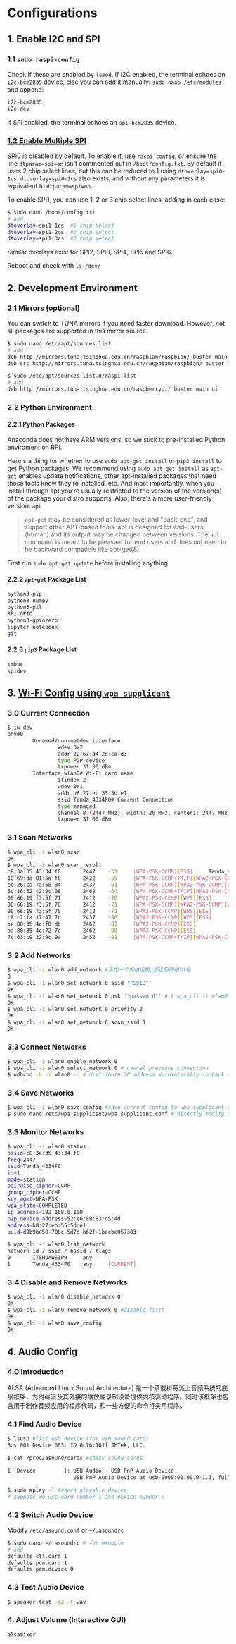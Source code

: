 # Configurations
## 1. Enable I2C and SPI
### 1.1 `sudo raspi-config`
Check if these are enabled by `lsmod`. If I2C enabled, the terminal echoes an `i2c-bcm2835` device, else you can add it manually: `sudo nano /etc/modules` and append:

```bash
i2c-bcm2835
i2c-dev
```

If SPI enabled, the terminal echoes an `spi-bcm2835` device.

### [1.2 Enable Multiple SPI](https://www.raspberrypi.org/documentation/hardware/raspberrypi/spi/README.md)
SPI0 is disabled by default. To enable it, use `raspi-config`, or ensure the line `dtparam=spi=on` isn't commented out in `/boot/config.txt`. By default it uses 2 chip select lines, but this can be reduced to 1 using `dtoverlay=spi0-1cs`. `dtoverlay=spi0-2cs` also exists, and without any parameters it is equivalent to `dtparam=spi=on`.

To enable SPI1, you can use 1, 2 or 3 chip select lines, adding in each case:

```bash
$ sudo nano /boot/config.txt
# add
dtoverlay=spi1-1cs  #1 chip select
dtoverlay=spi1-2cs  #2 chip select
dtoverlay=spi1-3cs  #3 chip select
```

Similar overlays exist for SPI2, SPI3, SPI4, SPI5 and SPI6.

Reboot and check with `ls /dev/`

## 2. Development Environment
### 2.1 Mirrors (optional)
You can switch to TUNA mirrors if you need faster download. However, not all packages are supported in this mirror source.

```bash
$ sudo nano /etc/apt/sources.list
# add
deb http://mirrors.tuna.tsinghua.edu.cn/raspbian/raspbian/ buster main non-free contrib rpi
deb-src http://mirrors.tuna.tsinghua.edu.cn/raspbian/raspbian/ buster main non-free contrib rpi
```
```bash
$ sudo /etc/apt/sources.list.d/raspi.list
# add
deb http://mirrors.tuna.tsinghua.edu.cn/raspberrypi/ buster main ui
```

### 2.2 Python Environment
#### 2.2.1 Python Packages
Anaconda does not have ARM versions, so we stick to pre-installed Python enviroment on RPi. 

Here's a thing for whether to use `sudo apt-get install` or `pip3 install` to get Python packages. We recommend using `sudo apt-get install` as  `apt-get` enables update notifications, other apt-installed packages that need those tools know they're installed, etc. And most importantly. when you install through apt you're usually restricted to the version of the version(s) of the package your distro supports. Also, there's a more user-friendly version: `apt`

> `apt-get` may be considered as lower-level and "back-end", and support other APT-based tools. apt is designed for end-users (human) and its output may be changed between versions.
> The `apt` command is meant to be pleasant for end users and does not need to be backward compatible like apt-get(8).

First run `sudo apt-get update` before installing anything

#### 2.2.2 `apt-get` Package List
```bash
python3-pip
python3-numpy
python3-pil
RPi.GPIO
python3-gpiozero
jupyter-notebook
git
```

#### 2.2.3 `pip3` Package List
```bash
smbus
spidev
```

## 3. [Wi-Fi Config using `wpa_supplicant`](https://cloud.tencent.com/developer/article/1379709?from=information.detail.linux%20%E8%87%AA%E5%8A%A8%E8%BF%9E%E6%8E%A5wifi)

### 3.0 Current Connection
```bash
$ iw dev
phy#0
        Unnamed/non-netdev interface
                wdev 0x2
                addr 22:67:d4:2d:ca:d3
                type P2P-device
                txpower 31.00 dBm
        Interface wlan0# Wi-Fi card name
                ifindex 2
                wdev 0x1
                addr b8:27:eb:55:5d:e1
                ssid Tenda_4334F0# Current Connection
                type managed
                channel 8 (2447 MHz), width: 20 MHz, center1: 2447 MHz
                txpower 31.00 dBm
```

### 3.1 Scan Networks
```bash
$ wpa_cli -i wlan0 scan
OK
$ wpa_cli -i wlan0 scan_result
c8:3a:35:43:34:f0       2447    -31     [WPA-PSK-CCMP][ESS]     Tenda_4334F0
18:69:da:81:5a:f8       2422    -59     [WPA-PSK-CCMP+TKIP][WPA2-PSK-CCMP+TKIP][ESS]    CMCC-E2DT
ec:26:ca:7a:58:04       2437    -61     [WPA-PSK-CCMP][WPA2-PSK-CCMP][ESS]      TP-LINK_2429
6c:16:32:c2:9c:08       2462    -64     [WPA-PSK-CCMP+TKIP][WPA2-PSK-CCMP+TKIP][WPS][ESS]       lnunicom_7Zjn
00:66:19:f3:5f:71       2412    -70     [WPA2-PSK-CCMP][WPS][ESS]
00:66:19:f3:5f:70       2412    -71     [WPA-PSK-CCMP][WPA2-PSK-CCMP][WPS][ESS] ChinaUnicom-33333
00:66:19:f3:5f:75       2412    -71     [WPA2-PSK-CCMP][WPS][ESS]
c8:c2:fa:17:47:7c       2437    -86     [WPA2-PSK-CCMP][WPS][ESS]       HUAWEI-FFZ389
ba:80:35:4c:f0:db       2462    -87     [WPA2-PSK-CCMP][ESS]
ba:80:35:4c:72:7e       2462    -90     [WPA2-PSK-CCMP][ESS]
7c:03:c9:32:9c:9a       2452    -91     [WPA-PSK-CCMP+TKIP][WPA2-PSK-CCMP+TKIP][WPS][ESS]       ChinaNet-3F4z
```

### 3.2 Add Networks
```bash
$ wpa_cli -i wlan0 add_network #添加一个网络连接,并返回网络ID号
0
$ wpa_cli -i wlan0 set_network 0 ssid '"SSID"'
OK
$ wpa_cli -i wlan0 set_network 0 psk '"password"' # $ wpa_cli -i wlan0 set_network 0 key_mgmt NONE; if no password is needed
OK
$ wpa_cli -i wlan0 set_network 0 priority 2
OK
$ wpa_cli -i wlan0 set_network 0 scan_ssid 1
OK
``` 

### 3.3 Connect Networks
```bash
$ wpa_cli -i wlan0 enable_network 0
$ wpa_cli -i wlan0 select_network 0 # cancel previous connection
$ udhcpc -b -i wlan0 -q # distribute IP address automatically -b:back –i:specify interface –q:quit
```

### 3.4 Save Networks
```bash
$ wpa_cli -i wlan0 save_config #save current config to wpa_supplicant.conf
$ sudo nano /etc/wpa_supplicant/wpa_supplicant.conf # directly modify the file
```

### 3.3 Monitor Networks
```bash
$ wpa_cli -i wlan0 status
bssid=c8:3a:35:43:34:f0
freq=2447
ssid=Tenda_4334F0
id=1
mode=station
pairwise_cipher=CCMP
group_cipher=CCMP
key_mgmt=WPA-PSK
wpa_state=COMPLETED
ip_address=192.168.0.100
p2p_device_address=52:e6:89:83:d5:4d
address=b8:27:eb:55:5d:e1
uuid=d0b9ba58-70bc-5d7d-b62f-1becbe057303
```
```bash
$ wpa_cli -i wlan0 list_network
network id / ssid / bssid / flags
0       ITSHUAWEIP9     any
1       Tenda_4334F0    any     [CURRENT]
```

### 3.4 Disable and Remove Networks
```bash
$ wpa_cli -i wlan0 disable_network 0
OK
$ wpa_cli -i wlan0 remove_network 0 #disable first
OK
$ wpa_cli -i wlan0 save_config
OK
```

## 4. Audio Config
### 4.0 Introduction
ALSA (Advanced Linux Sound Architecture) 是一个承载树莓派上音频系统的底层框架，为树莓派及其外接的播放或录制设备提供内核驱动程序。同时该框架也包含用于制作音频应用的程序代码，和一些方便的命令行实用程序。

### 4.1 Find Audio Device
```bash
$ lsusb #list usb device (for usb sound card)
Bus 001 Device 003: ID 0c76:161f JMTek, LLC.
```

```bash
$ cat /proc/asound/cards #check sound cards

1 [Device         ]: USB-Audio - USB PnP Audio Device
                     USB PnP Audio Device at usb-0000:01:00.0-1.3, full speed
```

```bash
$ sudo aplay -l #check playable device
# suppose we use card number 1 and device number 0
```

### 4.2 Switch Audio Device
Modify `/etc/asound.conf` or `~/.asoundrc`

```bash
$ sudo nano ~/.asoundrc # for example
# add
defaults.ctl.card 1 
defaults.pcm.card 1
defaults.pcm.device 0
```

### 4.3 Test Audio Device
```bash
$ speaker-test -c2 -t wav

```

### 4. Adjust Volume (Interactive GUI)
```bash
alsamixer
```
<!--stackedit_data:
eyJoaXN0b3J5IjpbLTE4MTI1MDUwMTIsLTI5NzgyNTczNywxND
A1OTU4MjU0LC04MDYyMjgzMjMsLTkyNzk1Njc4NSwxNzEwMzUx
NDkzLC04NDk3MjI1MTAsMjczNjY2MjgxLC0xMjE0NDA5NTg3LD
EyMDA1NDM5MjEsLTE4NjY5MzEyMTMsLTE5MzQyMzMwMTMsLTUz
NDQ2NzgwMCw3NTk5MDA0NDAsMTk1OTI5NDcxNywzNzAwMTg4OS
wyMTA2NDAwMTMsLTE1MjUyMDg0MTcsMTYxNDUwNjYyOSwtMjM2
MDczNTUwXX0=
-->